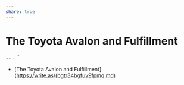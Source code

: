 ```yaml
---
share: true
---
```

# The Toyota Avalon and Fulfillment
`--` - ``

- [The Toyota Avalon and Fulfillment](https://write.as/(bgtr34bgfuv9fpmq.md)